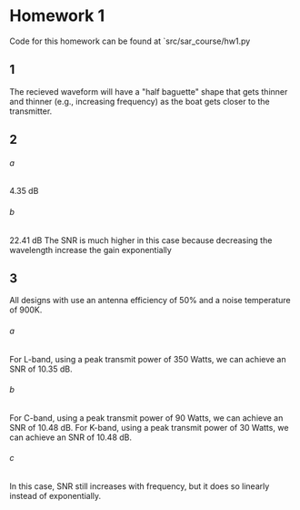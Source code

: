 # Homework 1
Code for this homework can be found at `src/sar_course/hw1.py

## 1
The recieved waveform will have a "half baguette" shape that gets thinner and thinner (e.g., increasing frequency) as the boat gets closer to the transmitter.

## 2
###### a
4.35 dB
###### b
22.41 dB
The SNR is much higher in this case because decreasing the wavelength increase the gain exponentially

## 3
All designs with use an antenna efficiency of 50% and a noise temperature of 900K.
###### a
For L-band, using a peak transmit power of 350 Watts, we can achieve an SNR of 10.35 dB.
###### b
For C-band, using a peak transmit power of 90 Watts, we can achieve an SNR of 10.48 dB.
For K-band, using a peak transmit power of 30 Watts, we can achieve an SNR of 10.48 dB.
###### c
In this case, SNR still increases with frequency, but it does so linearly instead of exponentially.
